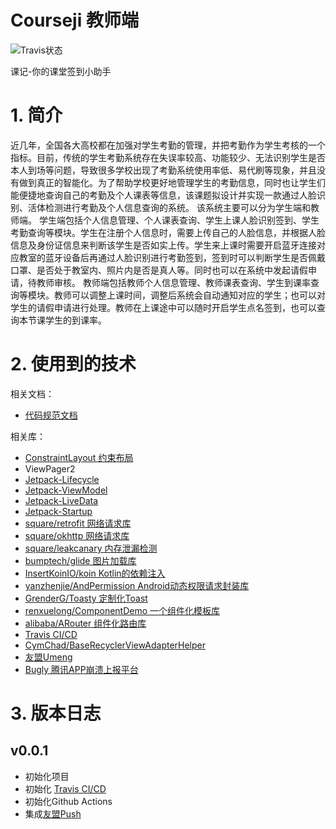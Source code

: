 # Courseji 教师端

![Travis状态](https://travis-ci.com/littlecorgi-twk/Courseji.svg?branch=master)


课记-你的课堂签到小助手

# 1. 简介

近几年，全国各大高校都在加强对学生考勤的管理，并把考勤作为学生考核的一个指标。目前，传统的学生考勤系统存在失误率较高、功能较少、无法识别学生是否本人到场等问题，导致很多学校出现了考勤系统使用率低、易代刷等现象，并且没有做到真正的智能化。为了帮助学校更好地管理学生的考勤信息，同时也让学生们能便捷地查询自己的考勤及个人课表等信息，该课题拟设计并实现一款通过人脸识别、活体检测进行考勤及个人信息查询的系统。
该系统主要可以分为学生端和教师端。
学生端包括个人信息管理、个人课表查询、学生上课人脸识别签到、学生考勤查询等模块。学生在注册个人信息时，需要上传自己的人脸信息，并根据人脸信息及身份证信息来判断该学生是否如实上传。学生来上课时需要开启蓝牙连接对应教室的蓝牙设备后再通过人脸识别进行考勤签到，签到时可以判断学生是否佩戴口罩、是否处于教室内、照片内是否是真人等。同时也可以在系统中发起请假申请，待教师审核。
教师端包括教师个人信息管理、教师课表查询、学生到课率查询等模块。教师可以调整上课时间，调整后系统会自动通知对应的学生；也可以对学生的请假申请进行处理。教师在上课途中可以随时开启学生点名签到，也可以查询本节课学生的到课率。

# 2. 使用到的技术

相关文档：
- [代码规范文档](/代码规范文档.md)

相关库：
- [ConstraintLayout 约束布局](https://developer.android.com/training/constraint-layout?hl=zh-cn)
- ViewPager2
- [Jetpack-Lifecycle](https://developer.android.com/topic/libraries/architecture/lifecycle?hl=zh-cn)
- [Jetpack-ViewModel](https://developer.android.com/topic/libraries/architecture/viewmodel)
- [Jetpack-LiveData](https://developer.android.google.cn/topic/libraries/architecture/livedata)
- [Jetpack-Startup](https://developer.android.com/topic/libraries/app-startup)
- [square/retrofit 网络请求库](https://github.com/square/retrofit)
- [square/okhttp 网络请求库](https://github.com/square/okhttp)
- [square/leakcanary 内存泄漏检测](https://github.com/square/leakcanary)
- [bumptech/glide 图片加载库](https://github.com/bumptech/glide)
- [InsertKoinIO/koin Kotlin的依赖注入](https://github.com/InsertKoinIO/koin)
- [yanzhenjie/AndPermission Android动态权限请求封装库](https://github.com/yanzhenjie/AndPermission)
- [GrenderG/Toasty 定制化Toast](https://github.com/GrenderG/Toasty)
- [renxuelong/ComponentDemo 一个组件化模板库](https://github.com/renxuelong/ComponentDemo)
- [alibaba/ARouter 组件化路由库](https://github.com/alibaba/ARouter)
- [Travis CI/CD](https://travis-ci.org/)
- [CymChad/BaseRecyclerViewAdapterHelper](https://github.com/CymChad/BaseRecyclerViewAdapterHelper)
- [友盟Umeng](https://www.umeng.com/)
- [Bugly 腾讯APP崩溃上报平台](https://bugly.qq.com/v2/index)

# 3. 版本日志

## v0.0.1
- 初始化项目
- 初始化 [Travis CI/CD](https://travis-ci.org/)
- 初始化Github Actions
- 集成[友盟Push](https://developer.umeng.com/docs/67966/detail/153908#h2-2-push-sdk4)